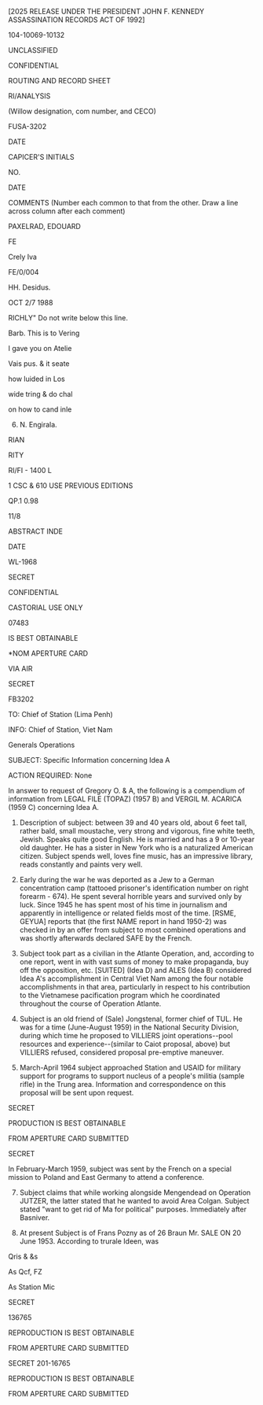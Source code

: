 [2025 RELEASE UNDER THE PRESIDENT JOHN F. KENNEDY ASSASSINATION RECORDS ACT OF 1992]

104-10069-10132

UNCLASSIFIED

CONFIDENTIAL

ROUTING AND RECORD SHEET

RI/ANALYSIS

(Willow designation, com number, and CECO)

FUSA-3202

DATE

CAPICER'S INITIALS

NO.

DATE

COMMENTS (Number each common to that from the other. Draw a line across column after each comment)

PAXELRAD, EDOUARD

FE

Crely Iva

FE/0/004

HH. Desidus.

OCT 2/7 1988

RICHLY" Do not write below this line.

Barb. This is to Vering

I gave you on Atelie

Vais pus. & it seate

how luided in Los

wide tring & do chal

on how to cand inle

6. N. Engirala.

RIAN

RITY

RI/FI - 1400 L

1 CSC & 610 USE PREVIOUS EDITIONS

QP.1 0.98

11/8

ABSTRACT INDE

DATE

WL-1968

SECRET

CONFIDENTIAL

CASTORIAL USE ONLY

07483

IS BEST OBTAINABLE

*NOM APERTURE CARD

VIA AIR

SECRET

FB3202

TO: Chief of Station (Lima Penh)

INFO: Chief of Station, Viet Nam

Generals Operations

SUBJECT: Specific Information concerning Idea A

ACTION REQUIRED: None

In answer to request of Gregory O. & A, the following is a compendium of information from LEGAL FILE (TOPAZ) (1957 B) and VERGIL M. ACARICA (1959 C) concerning Idea A.

1. Description of subject: between 39 and 40 years old, about 6 feet tall, rather bald, small moustache, very strong and vigorous, fine white teeth, Jewish. Speaks quite good English. He is married and has a 9 or 10-year old daughter. He has a sister in New York who is a naturalized American citizen. Subject spends well, loves fine music, has an impressive library, reads constantly and paints very well.

2. Early during the war he was deported as a Jew to a German concentration camp (tattooed prisoner's identification number on right forearm - 674). He spent several horrible years and survived only by luck. Since 1945 he has spent most of his time in journalism and apparently in intelligence or related fields most of the time. [RSME, GEYUA] reports that (the first NAME report in hand 1950-2) was checked in by an offer from subject to most combined operations and was shortly afterwards declared SAFE by the French.

3. Subject took part as a civilian in the Atlante Operation, and, according to one report, went in with vast sums of money to make propaganda, buy off the opposition, etc. [SUITED] (Idea D) and ALES (Idea B) considered Idea A's accomplishment in Central Viet Nam among the four notable accomplishments in that area, particularly in respect to his contribution to the Vietnamese pacification program which he coordinated throughout the course of Operation Atlante.

4. Subject is an old friend of (Sale) Jongstenal, former chief of TUL. He was for a time (June-August 1959) in the National Security Division, during which time he proposed to VILLIERS joint operations--pool resources and experience--(similar to Caiot proposal, above) but VILLIERS refused, considered proposal pre-emptive maneuver.

5. March-April 1964 subject approached Station and USAID for military support for programs to support nucleus of a people's militia (sample rifle) in the Trung area. Information and correspondence on this proposal will be sent upon request.

SECRET

PRODUCTION IS BEST OBTAINABLE

FROM APERTURE CARD SUBMITTED

SECRET

In February-March 1959, subject was sent by the French on a special mission to Poland and East Germany to attend a conference.

7. Subject claims that while working alongside Mengendead on Operation JUTZER, the latter stated that he wanted to avoid Area Colgan. Subject stated "want to get rid of Ma for political" purposes. Immediately after Basniver.

8. At present Subject is of Frans Pozny as of 26 Braun Mr. SALE ON 20 June 1953. According to trurale Ideen, was

Qris & &s

As Qcf, FZ

As Station Mic

SECRET

136765

REPRODUCTION IS BEST OBTAINABLE

FROM APERTURE CARD SUBMITTED

SECRET
201-16765

REPRODUCTION IS BEST OBTAINABLE

FROM APERTURE CARD SUBMITTED
